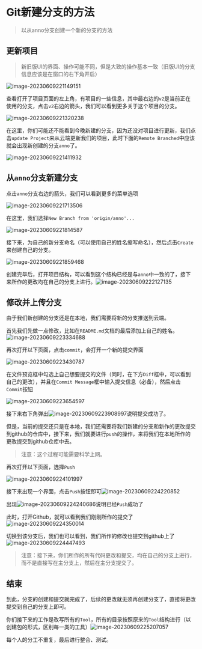 # Git新建分支的方法

> 以从anno分支创建一个新的分支的方法

## 更新项目

> 新旧版UI的界面、操作可能不同，但是大致的操作基本一致（旧版UI的分支信息应该是在窗口的右下角开启）

![image-20230609221149151](https://raw.githubusercontent.com/alwaysmissin/picgo/main/image-20230609221149151.png)

查看打开了项目页面的左上角，有项目的一些信息，其中最右边的`v2`是当前正在使用的分支，点击`v2`右边的箭头，我们可以看到更多关于这个项目的分支。

![image-20230609221320238](https://raw.githubusercontent.com/alwaysmissin/picgo/main/image-20230609221320238.png)

在这里，你们可能还不能看到今晚新建的分支，因为还没对项目进行更新，我们点击`update Project`来从云端更新我们的项目，此时下面的`Remote Branched`中应该就会出现新创建的分支`anno`了。

![image-20230609221411932](https://raw.githubusercontent.com/alwaysmissin/picgo/main/image-20230609221411932.png)



## 从`anno`分支新建分支

点击`anno`分支右边的箭头，我们可以看到更多的菜单选项

![image-20230609221713506](https://raw.githubusercontent.com/alwaysmissin/picgo/main/image-20230609221713506.png)

在这里，我们选择`New Branch from 'origin/anno'...`

![image-20230609221814587](https://raw.githubusercontent.com/alwaysmissin/picgo/main/image-20230609221814587.png)

接下来，为自己的新分支命名（可以使用自己的姓名缩写命名），然后点击`Create`来创建自己的分支。

![image-20230609221859468](https://raw.githubusercontent.com/alwaysmissin/picgo/main/image-20230609221859468.png)

创建完毕后，打开项目结构，可以看到这个结构已经是与`anno`中一致的了，接下来所作的更改均在自己的分支上进行。![image-20230609222127135](https://raw.githubusercontent.com/alwaysmissin/picgo/main/image-20230609222127135.png)



## 修改并上传分支

由于我们新创建的分支还是在本地，我们需要将新的分支推送到云端。

首先我们先做一点修改，比如在`README.md`文档的最后添加上自己的姓名。![image-20230609223334688](https://raw.githubusercontent.com/alwaysmissin/picgo/main/image-20230609223334688.png)

再次打开以下页面，点击`commit`，会打开一个新的提交界面

![image-20230609223430787](https://raw.githubusercontent.com/alwaysmissin/picgo/main/image-20230609223430787.png)

在文件预览框中勾选上自己想要提交的文件（同时，在下方`Diff`框中，可以看到自己的更改），并且在`Commit Message`框中输入提交信息（必备），然后点击`Commit`按钮

![image-20230609223654597](https://raw.githubusercontent.com/alwaysmissin/picgo/main/image-20230609223654597.png)

接下来右下角弹出![image-20230609223908997](https://raw.githubusercontent.com/alwaysmissin/picgo/main/image-20230609223908997.png)说明提交成功了。

但是，当前的提交还只是在本地，我们还需要将我们新建的分支和新作的更改提交到github的仓库中，接下来，我们就要进行`push`的操作，来将我们在本地所作的更改提交到github仓库中去。

> 注意：这个过程可能需要科学上网。

再次打开以下页面，选择`Push`

![image-20230609224101997](https://raw.githubusercontent.com/alwaysmissin/picgo/main/image-20230609224101997.png)

接下来出现一个界面，点击`Push`按钮即可![image-20230609224220852](https://raw.githubusercontent.com/alwaysmissin/picgo/main/image-20230609224220852.png)

出现![image-20230609224240686](https://raw.githubusercontent.com/alwaysmissin/picgo/main/image-20230609224240686.png)说明已经`Push`成功了

此时，打开Github，就可以看到我们刚刚所作的提交了![image-20230609224350014](https://raw.githubusercontent.com/alwaysmissin/picgo/main/image-20230609224350014.png)

切换到该分支后，我们也可以看到，我们所作的修改也提交到github上了![image-20230609224447493](https://raw.githubusercontent.com/alwaysmissin/picgo/main/image-20230609224447493.png)

> 注意：接下来，你们所作的所有代码更改和提交，均在自己的分支上进行，而不是直接写在主分支上，然后在主分支提交了。



## 结束

到此，分支的创建和提交就完成了，后续的更改就无须再创建分支了，直接将更改提交到自己的分支上即可。

你们接下来的工作是改写所有的`Tool`，所有的目录按照原来的`Tool`结构进行（以创建包的形式，区别每一类的工具）![image-20230609225207057](https://raw.githubusercontent.com/alwaysmissin/picgo/main/image-20230609225207057.png)

每个人的分工不重复，最后进行整合、测试。

